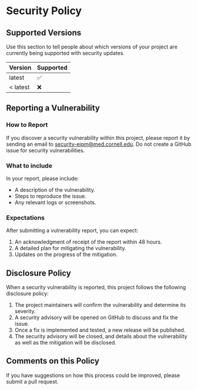 # Security Policy

## Supported Versions

Use this section to tell people about which versions of your project are
currently being supported with security updates.

| Version | Supported          |
| ------- | ------------------ |
| latest   | :white_check_mark: |
| < latest   | :x:                |

## Reporting a Vulnerability

### How to Report

If you discover a security vulnerability within this project, please report it by sending an email to security-eipm@med.cornell.edu. Do not create a GitHub issue for security vulnerabilities.

### What to include

In your report, please include:

- A description of the vulnerability.
- Steps to reproduce the issue.
- Any relevant logs or screenshots.

### Expectations

After submitting a vulnerability report, you can expect:

1. An acknowledgment of receipt of the report within 48 hours.
2. A detailed plan for mitigating the vulnerability.
3. Updates on the progress of the mitigation.

## Disclosure Policy

When a security vulnerability is reported, this project follows the following disclosure policy:

1. The project maintainers will confirm the vulnerability and determine its severity.
2. A security advisory will be opened on GitHub to discuss and fix the issue.
3. Once a fix is implemented and tested, a new release will be published.
4. The security advisory will be closed, and details about the vulnerability as well as the mitigation will be disclosed.

## Comments on this Policy

If you have suggestions on how this process could be improved, please submit a pull request.
